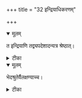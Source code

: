 +++
title = "32 इन्द्रियाधिकरणम्"

+++


<details open><summary>मूलम्</summary>

त इन्द्रियाणि तद्व्यपदेशादन्यत्र श्रेष्ठात्।
</details>



<details><summary>टीका</summary>

करणत्वेऽपि सर्वेषां श्रेष्टादन्यत्र शंसनात् । इन्द्रियाणीति न श्रेष्ट(ः) इन्द्रियं भवति ह्यसौ ॥ [283]
</details>



<details open><summary>मूलम्</summary>

भेदश्रुतेर्वैलक्षण्याच्च।
</details>



<details><summary>टीका</summary>

समनस्केन्द्रियोभ्योऽस्य भेदेनोत्पत्ति शंसनात् । सुषुप्तौ च प्राणवृत्तेः उपलब्ध्या विशेषतः ॥ [284]
</details>

